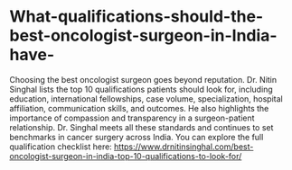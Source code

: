 # What-qualifications-should-the-best-oncologist-surgeon-in-India-have-

Choosing the best oncologist surgeon goes beyond reputation. Dr. Nitin Singhal lists the top 10 qualifications patients should look for, including education, international fellowships, case volume, specialization, hospital affiliation, communication skills, and outcomes. He also highlights the importance of compassion and transparency in a surgeon-patient relationship. Dr. Singhal meets all these standards and continues to set benchmarks in cancer surgery across India. You can explore the full qualification checklist here:
https://www.drnitinsinghal.com/best-oncologist-surgeon-in-india-top-10-qualifications-to-look-for/

